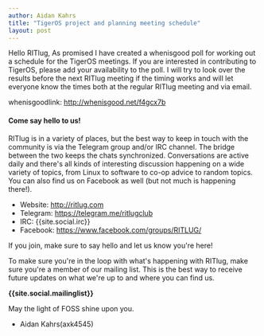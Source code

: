 ```yaml
---
author: Aidan Kahrs
title: "TigerOS project and planning meeting schedule"
layout: post
---
```

Hello RITlug,
As promised I have created a whenisgood poll for working out a schedule for the TigerOS meetings. If you are interested in contributing to TigerOS, please add your availability to the poll. I will try to look over the results before the next RITlug meeting if the timing works and will let everyone know the times both at the regular RITlug meeting and via email.

whenisgoodlink: http://whenisgood.net/f4gcx7b

#### Come say hello to us!

RITlug is in a variety of places, but the best way to keep in touch with the community is via the Telegram group and/or IRC channel. The bridge between the two keeps the chats synchronized. Conversations are active daily and there's all kinds of interesting discussion happening on a wide variety of topics, from Linux to software to co-op advice to random topics. You can also find us on Facebook as well (but not much is happening there!).

* Website:  http://ritlug.com
* Telegram: https://telegram.me/ritlugclub
* IRC:      {{site.social.irc}}
* Facebook: https://www.facebook.com/groups/RITLUG/

If you join, make sure to say hello and let us know you're here!

To make sure you're in the loop with what's happening with RITlug, make sure you're a member of our mailing list. This is the best way to receive future updates on what we're up to and where you can find us.

**{{site.social.mailinglist}}**


May the light of FOSS shine upon you.
-  Aidan Kahrs(axk4545)
